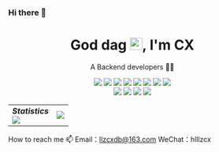 ### Hi there 👋
<!-- 标题 + 个人描述, emoji 取自: http://emojihomepage.com -->
<p align="center">
  <h1 height="200px" align="center">
    God dag <img src="https://cdn.jsdelivr.net/gh/MaleWeb/picture/images/techblog/hi.gif" width="25">, I'm CX
  </h1>
   <p align="center">A Backend developers 👨‍💻</p>
</p>

<!-- 
  技术栈标签, 小标签来自: https://shields.io/
  1. shields 链接格式: https://img.shields.io/badge/-{标签文本}-{标签背景色}?style={标签类型}&logo={标签前面 Logo}&logoColor={Logo 颜色}
  2. shields 可选 Logo 列表参考: https://github.com/simple-icons/simple-icons/blob/develop/slugs.md
-->
<div align="center">
  <img src="https://img.shields.io/badge/-Java-ffc0cb?style=flat&logo=JAVA-1.8&logoColor=white">
  <img src="https://img.shields.io/badge/-C-a9bacc?style=flat&logo=c&logoColor=white">
  <img src="https://img.shields.io/badge/-Python-3f81bb?style=flat&logo=python&logoColor=white">
  <img src="https://img.shields.io/badge/-Spring-6cb52d?style=flat&logo=spring&logoColor=white">
  <img src="https://img.shields.io/badge/-Mysqls-3C873A?style=flat&logo=mysql&logoColor=white">
  <img src="https://img.shields.io/badge/-Redis-db3920?style=flat&logo=redis&logoColor=white">
  <img src="https://img.shields.io/badge/-RocketMQ-cc6812?style=flat&logo=rocketmq&logoColor=white">
  <img src="https://img.shields.io/badge/-Elasticsearch-24bbb1?style=flat&logo=elasticsearch&logoColor=white">
</div>
<div align="center">
  <img src="https://img.shields.io/badge/-Git-ee462c?style=flat&logo=git&logoColor=white">
  <img src="https://img.shields.io/badge/-Maven-%232C3A42?style=flat-square&logo=maven">
  <img src="https://img.shields.io/badge/-Docker-218bea?style=flat&logo=docker&logoColor=white">
  <img src="https://img.shields.io/badge/-Github-black?style=flat&logo=github">
</div>
<!-- 统计卡片, see: https://github.com/anuraghazra/github-readme-stats -->
<table align="center">
  <tr>
    <td align="center">
      <div><b><em><spam>Statistics</spam></em></b></div>
      <img align="left" src="./assets/metrics.plugin.isocalendar.svg" />
    </td>
    <td align="left">
      <img src="https://github-readme-stats.vercel.app/api?username=llzcx&hide_border=true&show_icons=true&theme=dark&bg_color=00000000"/>
    </td>
  </tr>
</table>

How to reach me 📫
Email：llzcxdb@163.com
WeChat：hlllzcx
<!--
**llzcx/llzcx** is a ✨ _special_ ✨ repository because its `README.md` (this file) appears on your GitHub profile.

Here are some ideas to get you started:

- 🔭 I’m currently working on ...
- 🌱 I’m currently learning ...
- 👯 I’m looking to collaborate on ...
- 🤔 I’m looking for help with ...
- 💬 Ask me about ...
- 📫 How to reach me: ...
- 😄 Pronouns: ...
- ⚡ Fun fact: ...
-->
